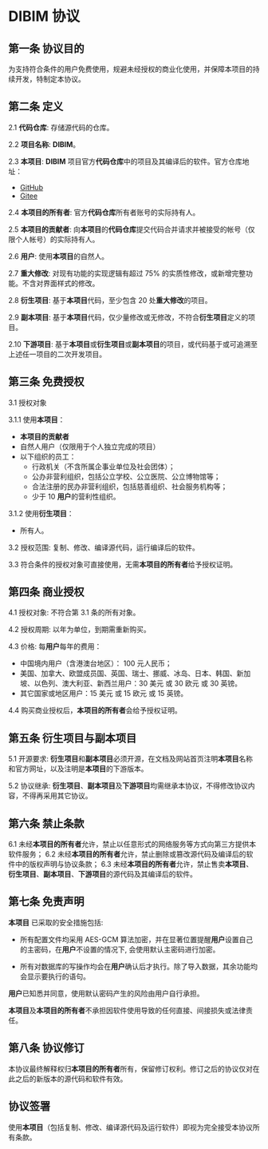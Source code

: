 # DIBIM 协议

## 第一条 协议目的

为支持符合条件的用户免费使用，规避未经授权的商业化使用，并保障本项目的持续开发，特制定本协议。

## 第二条 定义

2.1 **代码仓库**: 存储源代码的仓库。

2.2 **项目名称**: **DIBIM**。

2.3 **本项目**: **DIBIM** 项目官方**代码仓库**中的项目及其编译后的软件。官方仓库地址：

- [GitHub](https://github.com/dibim/dibim)
- [Gitee](https://gitee.com/dibim/dibim)

2.4 **本项目的所有者**: 官方**代码仓库**所有者账号的实际持有人。

2.5 **本项目的贡献者**: 向**本项目**的**代码仓库**提交代码合并请求并被接受的帐号（仅限个人帐号）的实际持有人。

2.6 **用户**: 使用**本项目**的自然人。

2.7 **重大修改**: 对现有功能的实现逻辑有超过 75% 的实质性修改，或新增完整功能。不含对界面样式的修改。

2.8 **衍生项目**: 基于**本项目**代码，至少包含 20 处**重大修改**的项目。

2.9 **副本项目**: 基于**本项目**代码，仅少量修改或无修改，不符合**衍生项目**定义的项目。

2.10 **下游项目**: 基于**本项目**或**衍生项目**或**副本项目**的项目，或代码基于或可追溯至上述任一项目的二次开发项目。

## 第三条 免费授权

3.1 授权对象

3.1.1 使用**本项目**：

- **本项目的贡献者**
- 自然人用户（仅限用于个人独立完成的项目）
- 以下组织的员工：
  - 行政机关（不含所属企事业单位及社会团体）；
  - 公办非营利组织，包括公立学校、公立医院、公立博物馆等；
  - 合法注册的民办非营利组织，包括慈善组织、社会服务机构等；
  - 少于 10 **用户**的营利性组织。

3.1.2 使用**衍生项目**：

- 所有人。

3.2 授权范围: 复制、修改、编译源代码，运行编译后的软件。

3.3 符合条件的授权对象可直接使用，无需**本项目的所有者**给予授权证明。

## 第四条 商业授权

4.1 授权对象: 不符合第 3.1 条的所有对象。

4.2 授权周期: 以年为单位，到期需重新购买。

4.3 价格: 每**用户**每年的费用：

- 中国境内用户（含港澳台地区）： 100 元人民币；
- 美国、加拿大、欧盟成员国、英国、瑞士、挪威、冰岛、日本、韩国、新加坡、以色列、澳大利亚、新西兰用户：30 美元 或 30 欧元 或 30 英镑。
- 其它国家或地区用户：15 美元 或 15 欧元 或 15 英镑。

4.4 购买商业授权后，**本项目的所有者**会给予授权证明。

## 第五条 衍生项目与副本项目

5.1 开源要求: **衍生项目**和**副本项目**必须开源，在文档及网站首页注明**本项目**名称和官方网址，以及注明是**本项目**的下游版本。

5.2 协议继承: **衍生项目**、**副本项目**及**下游项目**均需继承本协议，不得修改协议内容，不得再采用其它协议。

## 第六条 禁止条款

6.1 未经**本项目的所有者**允许，禁止以任意形式的网络服务等方式向第三方提供本软件服务；
6.2 未经**本项目的所有者**允许，禁止删除或篡改源代码及编译后的软件中的版权声明与协议条款；
6.3 未经**本项目的所有者**允许，禁止售卖**本项目**、**衍生项目**、**副本项目**、**下游项目**的源代码及其编译后的软件。

## 第七条 免责声明

**本项目** 已采取的安全措施包括:

- 所有配置文件均采用 AES-GCM 算法加密，并在显著位置提醒**用户**设置自己的主密码，在**用户**不设置的情况下, 会使用默认主密码进行加密。

- 所有对数据库的写操作均会在**用户**确认后才执行。除了导入数据，其余功能均会显示要执行的语句。

**用户**已知悉并同意，使用默认密码产生的风险由用户自行承担。

**本项目**及**本项目的所有者**不承担因软件使用导致的任何直接、间接损失或法律责任。

## 第八条 协议修订

本协议最终解释权归**本项目的所有者**所有，保留修订权利。修订之后的协议仅对在此之后的新版本的源代码和软件有效。

## 协议签署

使用**本项目**（包括复制、修改、编译源代码及运行软件）即视为完全接受本协议所有条款。
